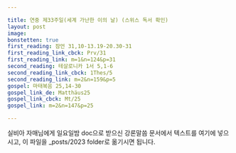 ```yaml
---

title: 연중 제33주일(세계 가난한 이의 날) (스위스 독서 확인)
layout: post 
image: 
bonstetten: true
first_reading: 잠언 31,10-13.19-20.30-31
first_reading_link_cbck: Prv/31
first_reading_link: m=1&n=124&p=31
second_reading: 테살로니카 1서 5,1-6
second_reading_link_cbck: 1Thes/5
second_reading_link: m=2&n=159&p=5
gospel: 마태복음 25,14-30
gospel_link_de: Matthäus25
gospel_link_cbck: Mt/25
gospel_link: m=2&n=147&p=25

---
```



실비아 자매님에게 일요일밤 doc으로 받으신
강론말씀 문서에서
텍스트를 여기에 넣으시고,
이 파일을 _posts/2023 folder로 옮기시면 됩니다.
